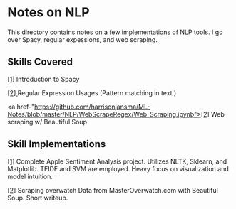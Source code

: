 # Notes on NLP

This directory contains notes on a few implementations of NLP tools. I go over Spacy, regular expessions, and web scraping. 

## Skills Covered

<a href="https://github.com/harrisonjansma/ML-Notes/blob/master/NLP/Spacy/Introduction%20to%20Spacy%20--%20From%20Website.ipynb"> [1]</a> Introduction to Spacy 

<a href="https://github.com/harrisonjansma/ML-Notes/blob/master/NLP/WebScrapeRegex/Regular%20Expressions.ipynb"> [2] </a> Regular Expression Usages (Pattern matching in text.)

<a href-"https://github.com/harrisonjansma/ML-Notes/blob/master/NLP/WebScrapeRegex/Web_Scraping.ipynb">[2]</a> Web scraping w/ Beautiful Soup

## Skill Implementations



<a href="https://github.com/harrisonjansma/ML-Notes/blob/master/NLP/Apple_Sentiment_Analysis.ipynb">[1]</a> Complete Apple Sentiment Analysis project. Utilizes NLTK, Sklearn, and Matplotlib. TFIDF and SVM are employed. Heavy focus on visualization and model intuition.

<a href="https://github.com/harrisonjansma/ML-Notes/blob/master/NLP/WebScrapeRegex/overwatch_web_scraping.ipynb">[2]</a> Scraping overwatch Data from MasterOverwatch.com with Beautiful Soup. Short writeup.
